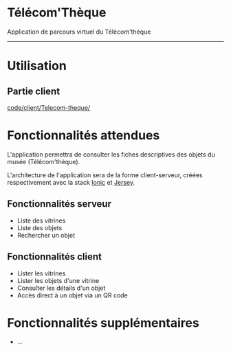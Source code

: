 Télécom'Thèque
==============

Application de parcours virtuel du Télécom'thèque

-------------------------------------------------

# Utilisation

## Partie client

[code/client/Telecom-theque/](code/client/Telecom-theque/)

# Fonctionnalités attendues

L'application permettra de consulter les fiches descriptives des objets du musée (Télécom'thèque).

L'architecture de l'application sera de la forme client-serveur, créées respectivement avec la stack [Ionic](http://ionicframework.com/) et [Jersey](https://jersey.java.net/).

## Fonctionnalités serveur

* Liste des vitrines
* Liste des objets
* Rechercher un objet

## Fonctionnalités client

* Lister les vitrines
* Lister les objets d'une vitrine
* Consulter les détails d'un objet
* Accès direct à un objet via un QR code

# Fonctionnalités supplémentaires

* ...
